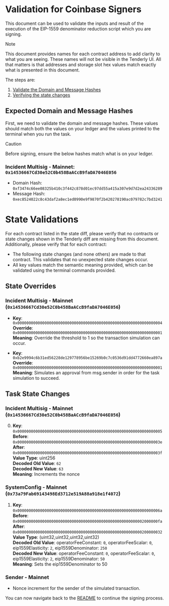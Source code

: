 # Validation for Coinbase Signers

This document can be used to validate the inputs and result of the execution of the EIP-1559 denominator reduction script which you are signing.

> [!NOTE]
>
> This document provides names for each contract address to add clarity to what you are seeing. These names will not be visible in the Tenderly UI. All that matters is that addresses and storage slot hex values match exactly what is presented in this document.

The steps are:

1. [Validate the Domain and Message Hashes](#expected-domain-and-message-hashes)
2. [Verifying the state changes](#state-changes)

## Expected Domain and Message Hashes

First, we need to validate the domain and message hashes. These values should match both the values on your ledger and the values printed to the terminal when you run the task.

> [!CAUTION]
>
> Before signing, ensure the below hashes match what is on your ledger.
>
> ### Incident Multisig - Mainnet: `0x14536667Cd30e52C0b458BaACcB9faDA7046E056`
>
> - Domain Hash: `0xf3474c66ee08325b410c3f442c878d01ec97dd55a415a307e9d7d2ea24336289`
> - Message Hash: `0xec8524022c8c43daf2a8ec1ed0990e9f9870f2b420278190ac079782c7bd3241`

# State Validations

For each contract listed in the state diff, please verify that no contracts or state changes shown in the Tenderly diff are missing from this document. Additionally, please verify that for each contract:

- The following state changes (and none others) are made to that contract. This validates that no unexpected state changes occur.
- All key values match the semantic meaning provided, which can be validated using the terminal commands provided.

## State Overrides

### Incident Multisig - Mainnet (`0x14536667Cd30e52C0b458BaACcB9faDA7046E056`)

- **Key**: `0x0000000000000000000000000000000000000000000000000000000000000004` <br/>
  **Override**: `0x0000000000000000000000000000000000000000000000000000000000000001` <br/>
  **Meaning**: Override the threshold to 1 so the transaction simulation can occur.

- **Key**: `0xb2e9994c6b31ed56228de129778956be15269b0c7c0536d91dd4772660ea897a` <br/>
  **Override**: `0x0000000000000000000000000000000000000000000000000000000000000001` <br/>
  **Meaning**: Simulates an approval from msg.sender in order for the task simulation to succeed.

## Task State Changes

### Incident Multisig - Mainnet (`0x14536667Cd30e52C0b458BaACcB9faDA7046E056`)

0. **Key**: `0x0000000000000000000000000000000000000000000000000000000000000005` <br/>
   **Before**: `0x000000000000000000000000000000000000000000000000000000000000003e` <br/>
   **After**: `0x000000000000000000000000000000000000000000000000000000000000003f` <br/>
   **Value Type**: uint256 <br/>
   **Decoded Old Value**: `62` <br/>
   **Decoded New Value**: `63` <br/>
   **Meaning**: Increments the nonce <br/>

### SystemConfig - Mainnet (`0x73a79Fab69143498Ed3712e519A88a918e1f4072`)

1. **Key**: `0x000000000000000000000000000000000000000000000000000000000000006a` <br/>
   **Before**: `0x00000000000000000000000000000000000000000000000000000002000000fa` <br/>
   **After**: `0x0000000000000000000000000000000000000000000000000000000200000032` <br/>
   **Value Type**: (uint32,uint32,uint32,uint32) <br/>
   **Decoded Old Value**: operatorFeeConstant: `0`, operatorFeeScalar: `0`, eip1559Elasticity: `2`, eip1559Denominator: `250` <br/>
   **Decoded New Value**: operatorFeeConstant: `0`, operatorFeeScalar: `0`, eip1559Elasticity: `2`, eip1559Denominator: `50` <br/>
   **Meaning**: Sets the eip1559Denominator to 50 <br/>

### Sender - Mainnet

- Nonce increment for the sender of the simulated transaction.

You can now navigate back to the [README](../README.md#4-extract-the-domain-hash-and-the-message-hash-to-approve) to continue the signing process.
